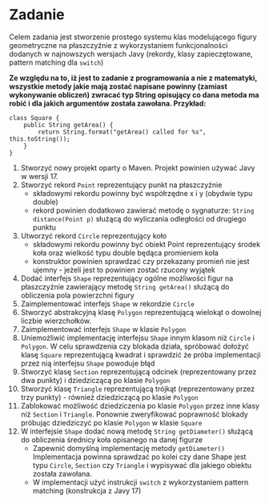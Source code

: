 # Zadanie
Celem zadania jest stworzenie prostego systemu klas modelującego figury geometryczne na płaszczyźnie z wykorzystaniem funkcjonalności dodanych w najnowszych wersjach Javy (rekordy, klasy zapieczętowane, pattern matching dla `switch`)

**Ze względu na to, iż jest to zadanie z programowania a nie z matematyki, wszystkie metody jakie mają zostać napisane powinny (zamiast wykonywanie obliczeń) zwracać typ String opisujący co dana metoda ma robić i dla jakich argumentów została zawołana. Przykład:**

    class Square {
        public String getArea() {
            return String.format("getArea() called for %s", this.toString());
        }
    }

1. Stworzyć nowy projekt oparty o Maven. Projekt powinien używać Javy w wersji 17.
2. Stworzyć rekord `Point` reprezentujący punkt na płaszczyźnie
   - składowymi rekordu powinny być współrzędne x i y (obydwie typu double)
   - rekord powinien dodatkowo zawierać metodę o sygnaturze: `String distance(Point p)` służącą do wyliczania odległości od drugiego punktu
3. Utworzyć rekord `Circle` reprezentujący koło
   - składowymi rekordu powinny być obiekt Point reprezentujący środek koła oraz wielkość typu double będąca promieniem koła
   - konstruktor powinien sprawdzać czy przekazany promień nie jest ujemny - jeżeli jest to powinien zostać rzucony wyjątek
4. Dodać interfejs `Shape` reprezentujący ogólne możliwości figur na płaszczyźnie zawierający metodę `String getArea()` służącą do obliczenia pola powierzchni figury
5. Zaimplementować interfejs `Shape` w rekordzie `Circle`
6. Stworzyć abstrakcyjną klasę `Polygon` reprezentującą wielokąt o dowolnej liczbie wierzchołków.
7. Zaimplementować interfejs `Shape` w klasie `Polygon`
8. Uniemożliwić implementację interfejsu `Shape` innym klasom niż `Circle` i `Polygon`. W celu sprawdzenia czy blokada działa, spróbować dołożyć klasę `Square` reprezentującą kwadrat i sprawdzić że próba implementacji przez nią interfejsu `Shape` powoduje błąd
9. Stworzyć klasę `Section` reprezentującą odcinek (reprezentowany przez dwa punkty) i dziedziczącą po klasie `Polygon`
10. Stworzyć klasę `Triangle` reprezentującą trójkąt (reprezentowany przez trzy punkty) - również dziedziczącą po klasie `Polygon`
11. Zablokować możliwość dziedziczenia po klasie `Polygon` przez inne klasy niż `Section` i `Triangle`. Ponownie zweryfikować poprawność blokady próbując dziedziczyć po klasie `Polygon` w klasie `Square`
12. W interfejsie `Shape` dodać nową metodę `String getDiameter()` służącą do obliczenia średnicy koła opisanego na danej figurze
    - Zapewnić domyślną implementację metody `getDiameter()` Implementacja powinna sprawdzać po kolei czy dane Shape jest typu `Circle`, `Section` czy `Triangle` i wypisywać dla jakiego obiektu została zawołana.
    - W implementacji użyć instrukcji `switch` z wykorzystaniem pattern matching (konstrukcja z Javy 17)